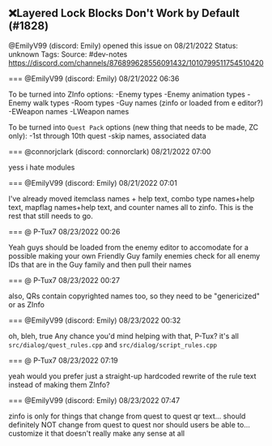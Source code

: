 ## ❌Layered Lock Blocks Don't Work by Default (#1828)
@EmilyV99 (discord: Emily) opened this issue on 08/21/2022
Status: unknown
Tags: 
Source: #dev-notes https://discord.com/channels/876899628556091432/1010799511754510420


=== @EmilyV99 (discord: Emily) 08/21/2022 06:36

To be turned into ZInfo options:
-Enemy types
-Enemy animation types
-Enemy walk types
-Room types
-Guy names (zinfo or loaded from e editor?)
-EWeapon names
-LWeapon names

To be turned into `Quest Pack` options (new thing that needs to be made, ZC only):
-1st through 10th quest
-skip names, associated data

=== @connorjclark (discord: connorclark) 08/21/2022 07:00

yess
i hate modules

=== @EmilyV99 (discord: Emily) 08/21/2022 07:01

I've already moved itemclass names + help text, combo type names+help text, mapflag names+help text, and counter names all to zinfo. This is the rest that still needs to go.

=== @ P-Tux7 08/23/2022 00:26

Yeah guys should be loaded from the enemy editor to accomodate for a possible making your own Friendly Guy family enemies
check for all enemy IDs that are in the Guy family and then pull their names

=== @ P-Tux7 08/23/2022 00:27

also, QRs contain copyrighted names too, so they need to be "genericized" or as ZInfo

=== @EmilyV99 (discord: Emily) 08/23/2022 00:32

oh, bleh, true
Any chance you'd mind helping with that, P-Tux?
it's all `src/dialog/quest_rules.cpp` and `src/dialog/script_rules.cpp`

=== @ P-Tux7 08/23/2022 07:19

yeah
would you prefer just a straight-up hardcoded rewrite of the rule text instead of making them ZInfo?

=== @EmilyV99 (discord: Emily) 08/23/2022 07:47

zinfo is only for things that change from quest to quest
qr text... should definitely NOT change from quest to quest
nor should users be able to... customize it
that doesn't really make any sense at all
